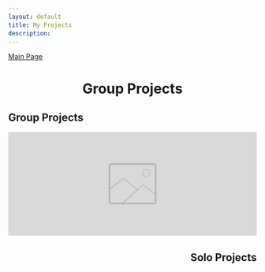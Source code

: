 ```yaml
---
layout: default
title: My Projects
description: 
---
```


<p align="center">

<a href="./index.html" class="btn large">Main Page</a>

</p>

<h1 style="text-align:center">Group Projects</h1>

## Group Projects

![Octocat](./placeholder.png)

<h2 style="text-align:right">Solo Projects</h2>

